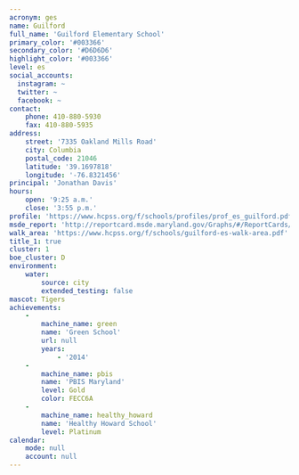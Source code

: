 ```yaml
---
acronym: ges
name: Guilford
full_name: 'Guilford Elementary School'
primary_color: '#003366'
secondary_color: '#D6D6D6'
highlight_color: '#003366'
level: es
social_accounts:
  instagram: ~
  twitter: ~
  facebook: ~
contact:
    phone: 410-880-5930
    fax: 410-880-5935
address:
    street: '7335 Oakland Mills Road'
    city: Columbia
    postal_code: 21046
    latitude: '39.1697818'
    longitude: '-76.8321456'
principal: 'Jonathan Davis'
hours:
    open: '9:25 a.m.'
    close: '3:55 p.m.'
profile: 'https://www.hcpss.org/f/schools/profiles/prof_es_guilford.pdf'
msde_report: 'http://reportcard.msde.maryland.gov/Graphs/#/ReportCards/ReportCardSchool/1//1/13/0602/'
walk_area: 'https://www.hcpss.org/f/schools/guilford-es-walk-area.pdf'
title_1: true
cluster: 1
boe_cluster: D
environment:
    water:
        source: city
        extended_testing: false
mascot: Tigers
achievements:
    -
        machine_name: green
        name: 'Green School'
        url: null
        years:
            - '2014'
    -
        machine_name: pbis
        name: 'PBIS Maryland'
        level: Gold
        color: FECC6A
    -
        machine_name: healthy_howard
        name: 'Healthy Howard School'
        level: Platinum
calendar:
    mode: null
    account: null
---
```

